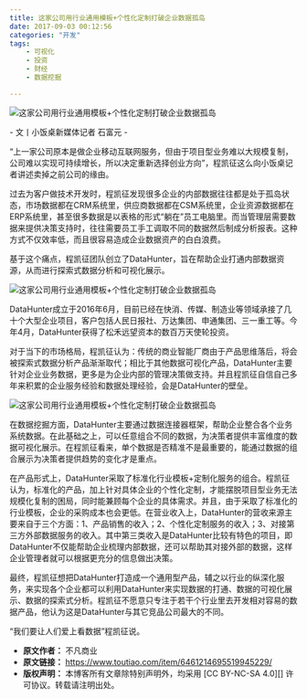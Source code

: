 ```yaml
---
title: 这家公司用行业通用模板+个性化定制打破企业数据孤岛
date: 2017-09-03 00:12:56
categories: "开发"
tags:
	- 可视化
	- 投资
	- 财经
	- 数据挖掘

---
```


![这家公司用行业通用模板+个性化定制打破企业数据孤岛][VA7J-FEU7-ZM3A.jpg]

\- 文丨小饭桌新媒体记者 石富元 -

“上一家公司原本是做企业移动互联网服务，但由于项目型业务难以大规模复制，公司难以实现可持续增长，所以决定重新选择创业方向”，程凯征这么向小饭桌记者讲述卖掉之前公司的缘由。

过去为客户做技术开发时，程凯征发现很多企业的内部数据往往都是处于孤岛状态，市场数据都在CRM系统里，供应商数据都在CSM系统里，企业资源数据都在ERP系统里，甚至很多数据是以表格的形式“躺在”员工电脑里。而当管理层需要数据来提供决策支持时，往往需要员工手工调取不同的数据然后制成分析报表。这种方式不仅效率低，而且很容易造成企业数据资产的白白浪费。

基于这个痛点，程凯征团队创立了DataHunter，旨在帮助企业打通内部数据资源，从而进行探索式数据分析和可视化展示。

![这家公司用行业通用模板+个性化定制打破企业数据孤岛][MYBE-UZJI-7NAU.jpg]

DataHunter成立于2016年6月，目前已经在快消、传媒、制造业等领域承接了几十个大型企业项目，客户包括人民日报社、万达集团、申通集团、三一重工等。今年4月，DataHunter获得了松禾远望资本的数百万天使轮投资。

对于当下的市场格局，程凯征认为：传统的商业智能厂商由于产品思维落后，将会被探索式数据分析产品渐渐取代；相比于其他数据可视化产品，DataHunter主要针对企业业务数据，更多是为企业内部的管理决策做支持。并且程凯征自信自己多年来积累的企业服务经验和数据处理经验，会是DataHunter的壁垒。

![这家公司用行业通用模板+个性化定制打破企业数据孤岛][7ZJI-EEIA-6BFR.jpg]

在数据挖掘方面，DataHunter主要通过数据连接器框架，帮助企业整合各个业务系统数据。在此基础之上，可以任意组合不同的数据，为决策者提供丰富维度的数据可视化展示。在程凯征看来，单个数据是否精准不是最重要的，能通过数据的组合展示为决策者提供趋势的变化才是重点。

在产品形式上，DataHunter采取了标准化行业模板+定制化服务的组合。程凯征认为，标准化的产品，加上针对具体企业的个性化定制，才能摆脱项目型业务无法规模化复制的困局，同时能兼顾每个企业的具体需求。并且，由于采取了标准化的行业模板，企业的采购成本也会更低。在营业收入上，DataHunter的营收来源主要来自于三个方面：1、产品销售的收入；2、个性化定制服务的收入；3、对接第三方外部数据服务的收入。其中第三类收入是DataHunter比较有特色的项目，即DataHunter不仅能帮助企业梳理内部数据，还可以帮助其对接外部的数据，这样企业管理者就可以根据更充分的信息做出决策。

最终，程凯征想把DataHunter打造成一个通用型产品，辅之以行业的纵深化服务，来实现各个企业都可以利用DataHunter来实现数据的打通、数据的可视化展示、数据的探索式分析。程凯征不愿意只专注于若干个行业里去开发相对容易的数据产品，他认为这是DataHunter与其它竞品公司最大的不同。

“我们要让人们爱上看数据”程凯征说。


[VA7J-FEU7-ZM3A.jpg]: /pro/os/crawler/VA7J-FEU7-ZM3A.jpg
[MYBE-UZJI-7NAU.jpg]: /pro/os/crawler/MYBE-UZJI-7NAU.jpg
[7ZJI-EEIA-6BFR.jpg]: /pro/os/crawler/7ZJI-EEIA-6BFR.jpg
 *  **原文作者：** 不凡商业
 *  **原文链接：** https://www.toutiao.com/item/6461214695519945229/
 *  **版权声明：** 本博客所有文章除特别声明外，均采用 [CC BY-NC-SA 4.0][] 许可协议。转载请注明出处。